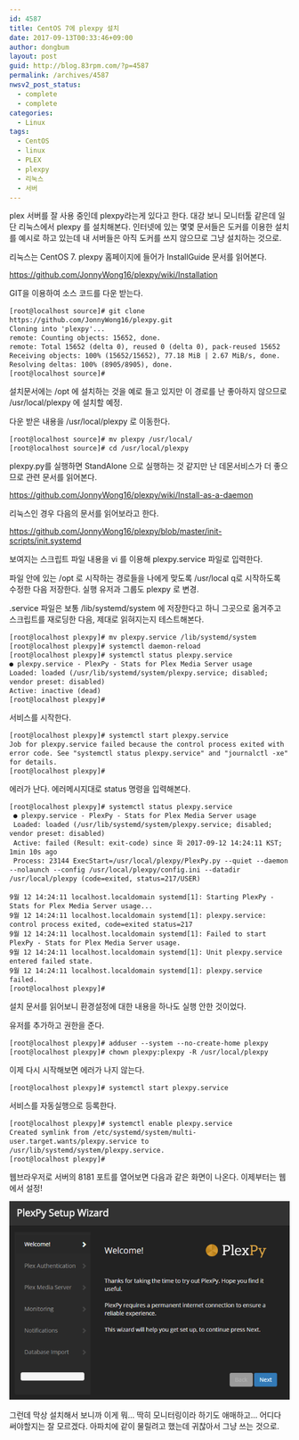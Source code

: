 ```yaml
---
id: 4587
title: CentOS 7에 plexpy 설치
date: 2017-09-13T00:33:46+09:00
author: dongbum
layout: post
guid: http://blog.83rpm.com/?p=4587
permalink: /archives/4587
nwsv2_post_status:
  - complete
  - complete
categories:
  - Linux
tags:
  - CentOS
  - linux
  - PLEX
  - plexpy
  - 리눅스
  - 서버
---
```

plex 서버를 잘 사용 중인데 plexpy라는게 있다고 한다. 대강 보니 모니터툴 같은데 일단 리눅스에서 plexpy 를 설치해본다. 인터넷에 있는 몇몇 문서들은 도커를 이용한 설치를 예시로 하고 있는데 내 서버들은 아직 도커를 쓰지 않으므로 그냥 설치하는 것으로.

리눅스는 CentOS 7. plexpy 홈페이지에 들어가 InstallGuide 문서를 읽어본다.

<https://github.com/JonnyWong16/plexpy/wiki/Installation>

GIT을 이용하여 소스 코드를 다운 받는다.

```
[root@localhost source]# git clone https://github.com/JonnyWong16/plexpy.git
Cloning into 'plexpy'...
remote: Counting objects: 15652, done.
remote: Total 15652 (delta 0), reused 0 (delta 0), pack-reused 15652
Receiving objects: 100% (15652/15652), 77.18 MiB | 2.67 MiB/s, done.
Resolving deltas: 100% (8905/8905), done.
[root@localhost source]#
```

설치문서에는 /opt 에 설치하는 것을 예로 들고 있지만 이 경로를 난 좋아하지 않으므로 /usr/local/plexpy 에 설치할 예정.

다운 받은 내용을 /usr/local/plexpy 로 이동한다.

```
[root@localhost source]# mv plexpy /usr/local/
[root@localhost source]# cd /usr/local/plexpy
```

plexpy.py를 실행하면 StandAlone 으로 실행하는 것 같지만 난 데몬서비스가 더 좋으므로 관련 문서를 읽어본다.

<https://github.com/JonnyWong16/plexpy/wiki/Install-as-a-daemon>

리눅스인 경우 다음의 문서를 읽어보라고 한다.

<https://github.com/JonnyWong16/plexpy/blob/master/init-scripts/init.systemd>

보여지는 스크립트 파일 내용을 vi 를 이용해 plexpy.service 파일로 입력한다.

파일 안에 있는 /opt 로 시작하는 경로들을 나에게 맞도록 /usr/local q로 시작하도록 수정한 다음 저장한다. 실행 유저과 그룹도 plexpy 로 변경.

.service 파일은 보통 /lib/systemd/system 에 저장한다고 하니 그곳으로 옮겨주고 스크립트를 재로딩한 다음, 제대로 읽혀지는지 테스트해본다.

```
[root@localhost plexpy]# mv plexpy.service /lib/systemd/system
[root@localhost plexpy]# systemctl daemon-reload
[root@localhost plexpy]# systemctl status plexpy.service
● plexpy.service - PlexPy - Stats for Plex Media Server usage
Loaded: loaded (/usr/lib/systemd/system/plexpy.service; disabled; vendor preset: disabled)
Active: inactive (dead)
[root@localhost plexpy]#
```

서비스를 시작한다.

```
[root@localhost plexpy]# systemctl start plexpy.service
Job for plexpy.service failed because the control process exited with error code. See "systemctl status plexpy.service" and "journalctl -xe" for details.
[root@localhost plexpy]#
```

에러가 난다. 에러메시지대로 status 명령을 입력해본다.

```
[root@localhost plexpy]# systemctl status plexpy.service
 ● plexpy.service - PlexPy - Stats for Plex Media Server usage
 Loaded: loaded (/usr/lib/systemd/system/plexpy.service; disabled; vendor preset: disabled)
 Active: failed (Result: exit-code) since 화 2017-09-12 14:24:11 KST; 1min 10s ago
 Process: 23144 ExecStart=/usr/local/plexpy/PlexPy.py --quiet --daemon --nolaunch --config /usr/local/plexpy/config.ini --datadir /usr/local/plexpy (code=exited, status=217/USER)

9월 12 14:24:11 localhost.localdomain systemd[1]: Starting PlexPy - Stats for Plex Media Server usage...
9월 12 14:24:11 localhost.localdomain systemd[1]: plexpy.service: control process exited, code=exited status=217
9월 12 14:24:11 localhost.localdomain systemd[1]: Failed to start PlexPy - Stats for Plex Media Server usage.
9월 12 14:24:11 localhost.localdomain systemd[1]: Unit plexpy.service entered failed state.
9월 12 14:24:11 localhost.localdomain systemd[1]: plexpy.service failed.
[root@localhost plexpy]#
```

설치 문서를 읽어보니 환경설정에 대한 내용을 하나도 실행 안한 것이었다.

유저를 추가하고 권한을 준다.

```
[root@localhost plexpy]# adduser --system --no-create-home plexpy
[root@localhost plexpy]# chown plexpy:plexpy -R /usr/local/plexpy
```

이제 다시 시작해보면 에러가 나지 않는다.

```
[root@localhost plexpy]# systemctl start plexpy.service
```

서비스를 자동실행으로 등록한다.

```
[root@localhost plexpy]# systemctl enable plexpy.service
Created symlink from /etc/systemd/system/multi-user.target.wants/plexpy.service to /usr/lib/systemd/system/plexpy.service.
[root@localhost plexpy]#
```

웹브라우저로 서버의 8181 포트를 열어보면 다음과 같은 화면이 나온다. 이제부터는 웹에서 설정!

![](/assets/images/pleypy.png)

그런데 막상 설치해서 보니까 이게 뭐... 딱히 모니터링이라 하기도 애매하고... 어디다 써야할지는 잘 모르겠다. 아파치에 같이 물릴려고 했는데 귀찮아서 그냥 쓰는 것으로.
